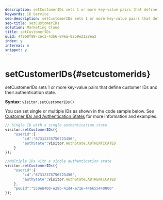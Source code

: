 ```yaml
---
description: setCustomerIDs sets 1 or more key-value pairs that define customer IDs and their authentication state.
keywords: ID Service
seo-description: setCustomerIDs sets 1 or more key-value pairs that define customer IDs and their authentication state.
seo-title: setCustomerIDs
solution: Marketing Cloud
title: setCustomerIDs
uuid: 4f960f98-cec2-4db6-84ea-0259e2128ea2
index: y
internal: n
snippet: y
---
```


# setCustomerIDs{#setcustomerids}

setCustomerIDs sets 1 or more key-value pairs that define customer IDs and their authentication state.

 **Syntax:** `visitor.setCustomerIDs()`

You can set single or multiple IDs as shown in the code sample below. See [Customer IDs and Authentication States](../../mcvid-reference/mcvid-authenticated-state.md) for more information and examples.

```js
// Single ID with a single authentication state 
visitor.setCustomerIDs({ 
    "userid":{ 
        "id":"67312378756723456", 
        "authState":Visitor.AuthState.AUTHENTICATED 
    } 
}); 
 
//Multiple IDs with a single authentication state 
visitor.setCustomerIDs({ 
    "userid":{ 
        "id":"67312378756723456", 
        "authState":Visitor.AuthState.AUTHENTICATED 
    }, 
    "puuid":"550e8400-e29b-41d4-a716-446655440000" 
});
```

